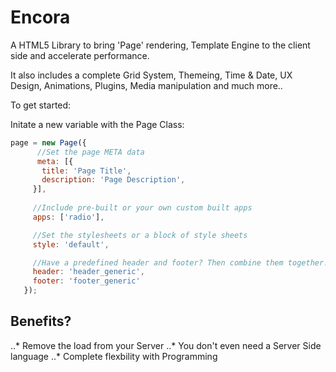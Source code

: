 # Encora
A HTML5 Library to bring 'Page' rendering, Template Engine to the client side and accelerate performance.

It also includes a complete Grid System, Themeing, Time & Date, UX Design, Animations, Plugins, Media manipulation and much more..

To get started:


Initate a new variable with the Page Class:

   ```javascript
   page = new Page({
         //Set the page META data
         meta: [{
          title: 'Page Title',
          description: 'Page Description',
        }],
         
        //Include pre-built or your own custom built apps
        apps: ['radio'],

        //Set the stylesheets or a block of style sheets
        style: 'default',

        //Have a predefined header and footer? Then combine them together!
        header: 'header_generic',
        footer: 'footer_generic'
      });

```

## Benefits?
..* Remove the load from your Server
..* You don't even need a Server Side language
..* Complete flexbility with Programming
